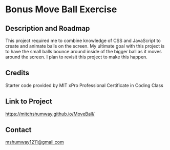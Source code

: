 # Bonus Move Ball Exercise

## Description and Roadmap

This project required me to combine knowledge of CSS and JavaScript to create and animate balls on the screen. My ultimate goal with this project is to have the small balls bounce around inside of the bigger ball as it moves around the screen. I plan to revisit this project to make this happen.

## Credits

Starter code provided by MIT xPro Professional Certificate in Coding Class

## Link to Project

https://mitchshumway.github.io/MoveBall/

## Contact

mshumway1211@gmail.com

